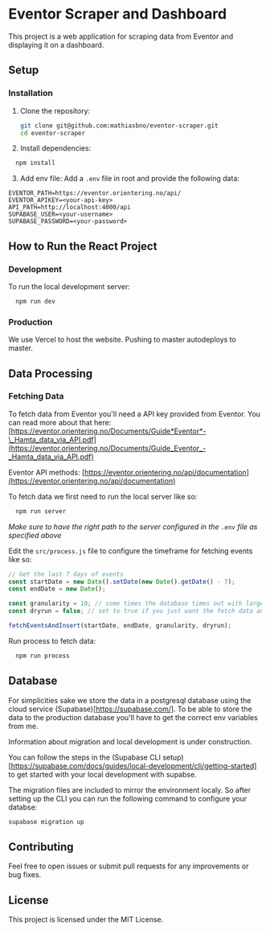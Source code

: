 # Eventor Scraper and Dashboard

This project is a web application for scraping data from Eventor and displaying it on a dashboard.

## Setup

### Installation

1. Clone the repository:

   ```bash
   git clone git@github.com:mathiasbno/eventor-scraper.git
   cd eventor-scraper

   ```

2. Install dependencies:

```bash
  npm install
```

3. Add env file:
   Add a `.env` file in root and provide the following data:

```.env
EVENTOR_PATH=https://eventor.orientering.no/api/
EVENTOR_APIKEY=<your-api-key>
API_PATH=http://localhost:4000/api
SUPABASE_USER=<your-username>
SUPABASE_PASSWORD=<your-password>
```

## How to Run the React Project

### Development

To run the local development server:

```bash
  npm run dev
```

### Production

We use Vercel to host the website. Pushing to master autodeploys to master.

## Data Processing

### Fetching Data

To fetch data from Eventor you'll need a API key provided from Eventor. You can read more about that here: [https://eventor.orientering.no/Documents/Guide*Eventor*-\_Hamta_data_via_API.pdf](https://eventor.orientering.no/Documents/Guide_Eventor_-_Hamta_data_via_API.pdf)

Eventor API methods: [https://eventor.orientering.no/api/documentation](https://eventor.orientering.no/api/documentation)

To fetch data we first need to run the local server like so:

```bash
  npm run server
```

_Make sure to have the right path to the server configured in the `.env` file as specified above_

Edit the `src/process.js` file to configure the timeframe for fetching events like so:

```js
// Get the last 7 days of events
const startDate = new Date().setDate(new Date().getDate() - 7);
const endDate = new Date();

const granularity = 10; // some times the database times out with larger granularities when there are big races being processed from Eventor
const dryrun = false; // set to true if you just want the fetch data and not insert it into the database

fetchEventsAndInsert(startDate, endDate, granularity, dryrun);
```

Run process to fetch data:

```bash
  npm run process
```

## Database

For simplicities sake we store the data in a postgresql database using the cloud service (Supabase)[https://supabase.com/]. To be able to store the data to the production database you'll have to get the correct env variables from me.

Information about migration and local development is under construction.

You can follow the steps in the (Supabase CLI setup)[https://supabase.com/docs/guides/local-development/cli/getting-started] to get started with your local development with supabse.

The migration files are included to mirror the environment localy. So after setting up the CLI you can run the following command to configure your databse:

```bash
supabase migration up
```

## Contributing

Feel free to open issues or submit pull requests for any improvements or bug fixes.

## License

This project is licensed under the MIT License.
